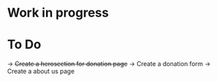 # Work in progress

# To Do
-> ~~Create a herosection for donation page~~
-> Create a donation form
-> Create a about us page